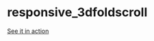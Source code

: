 responsive_3dfoldscroll
=======================
[See it in action](http://nickavi.com/responsive_3dfoldscroll/)
